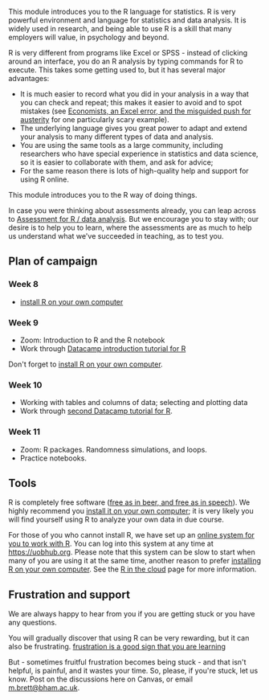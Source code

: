 This module introduces you to the R language for statistics.  R is very
powerful environment and language for statistics and data analysis.  It is
widely used in research, and being able to use R is a skill that many employers
will value, in psychology and beyond.

R is very different from programs like Excel or SPSS - instead of clicking
around an interface, you do an R analysis by typing commands for R to execute.
This takes some getting used to, but it has several major advantages:

*   It is much easier to record what you did in your analysis in a way that you
    can check and repeat;  this makes it easier to avoid and to spot mistakes
    (see [Economists, an Excel error, and the misguided push for
    austerity](https://theconversation.com/economists*an-excel-error-and-the-misguided-push-for-austerity-13584)
    for one particularly scary example).
*   The underlying language gives you great power to adapt and extend your
    analysis to many different types of data and analysis.
*   You are using the same tools as a large community, including researchers
    who have special experience in statistics and data science, so it is easier
    to collaborate with them, and ask for advice;
*   For the same reason there is lots of high-quality help and support for
    using R online.

This module introduces you to the R way of doing things.

In case you were thinking about assessments already, you can leap across to [Assessment for R / data
analysis](assessment-for-r-slash-data-analysis). But we encourage you to stay
with; our desire is to help you to learn, where the assessments are as much to
help us understand what we've succeeded in teaching, as to test you.

## Plan of campaign

### Week 8

* [install R on your own
  computer](installing-r-on-your-computer)

### Week 9

* Zoom: Introduction to R and the R notebook
* Work through [Datacamp introduction tutorial for
  R](datacamp-introduction-to-r)

Don't forget to [install R on your own computer](installing-r-on-your-computer).

### Week 10

* Working with tables and columns of data; selecting and plotting data
* Work through [second Datacamp tutorial for R](second-datacamp-tutorial-for-r).

### Week 11

* Zoom: R packages.  Randomness simulations, and loops.
* Practice notebooks.

## Tools

R is completely free software ([free as in beer, and free as in
speech](https://www.gnu.org/philosophy/free-sw.html)). We highly recommend you
[install it on your own
computer](installing-r-on-your-computer); it is very likely you will find
yourself using R to analyze your own data in due course.

For those of you who cannot install R, we have set up an [online system for you
to work with R](r-in-the-cloud). You can log into this system at any time at
<https://uobhub.org>.  Please note that this system can be slow to start when
many of you are using it at the same time, another reason to prefer [installing
R on your own computer](installing-r-on-your-computer). See the [R in the
cloud](r-in-the-cloud) page for more information.

## Frustration and support

We are always happy to hear from you if you are getting stuck or you have any
questions.

You will gradually discover that using R can be very rewarding, but it can also
be frustrating. [frustration is a good sign that you are
learning](https://www.youtube.com/watch?v=JxwxefRAu70&feature=youtu.be&t=1803)

But - sometimes fruitful frustration becomes being stuck - and that
isn't helpful, is painful, and it wastes your time. So, please, if you're
stuck, let us know.  Post on the discussions here on Canvas, or email
<m.brett@bham.ac.uk>.
